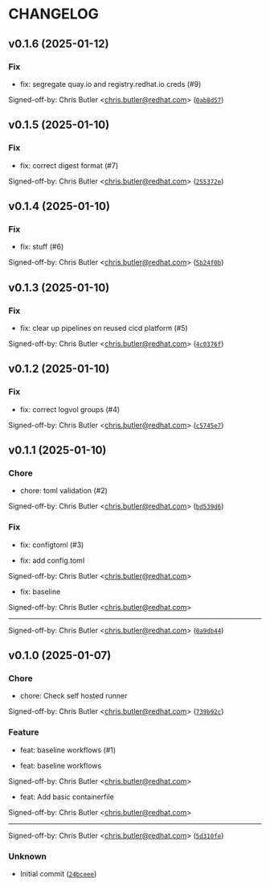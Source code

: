# CHANGELOG

## v0.1.6 (2025-01-12)

### Fix

* fix: segregate quay.io and registry.redhat.io creds (#9)

Signed-off-by: Chris Butler &lt;chris.butler@redhat.com&gt; ([`0ab8d57`](https://github.com/butler54/bootc-homelab-rhel/commit/0ab8d57e2f091f7d02776c0da496ac6b8edcaa41))

## v0.1.5 (2025-01-10)

### Fix

* fix: correct digest format (#7)

Signed-off-by: Chris Butler &lt;chris.butler@redhat.com&gt; ([`255372e`](https://github.com/butler54/bootc-homelab-rhel/commit/255372e66c4dc6e9e5435458c633acd926a1baae))

## v0.1.4 (2025-01-10)

### Fix

* fix: stuff (#6)

Signed-off-by: Chris Butler &lt;chris.butler@redhat.com&gt; ([`5b24f0b`](https://github.com/butler54/bootc-homelab-rhel/commit/5b24f0b70f6b98d5eedb569c95103d5b9ef899b9))

## v0.1.3 (2025-01-10)

### Fix

* fix: clear up pipelines on reused cicd platform (#5)

Signed-off-by: Chris Butler &lt;chris.butler@redhat.com&gt; ([`4c0376f`](https://github.com/butler54/bootc-homelab-rhel/commit/4c0376f97e0a7222bbbb38474bcaedaad05de12d))

## v0.1.2 (2025-01-10)

### Fix

* fix: correct logvol groups (#4)

Signed-off-by: Chris Butler &lt;chris.butler@redhat.com&gt; ([`c5745e7`](https://github.com/butler54/bootc-homelab-rhel/commit/c5745e72a82ac213247045fc1f9dfc17ed1547d2))

## v0.1.1 (2025-01-10)

### Chore

* chore: toml validation (#2)

Signed-off-by: Chris Butler &lt;chris.butler@redhat.com&gt; ([`bd539d6`](https://github.com/butler54/bootc-homelab-rhel/commit/bd539d6e99fdba08707b98a1d880452ea24ea54a))

### Fix

* fix: configtoml (#3)

* fix: add config.toml

Signed-off-by: Chris Butler &lt;chris.butler@redhat.com&gt;

* fix: baseline

Signed-off-by: Chris Butler &lt;chris.butler@redhat.com&gt;

---------

Signed-off-by: Chris Butler &lt;chris.butler@redhat.com&gt; ([`0a9db44`](https://github.com/butler54/bootc-homelab-rhel/commit/0a9db44e62ae87986a67bf25d9b2195bc46fbcae))

## v0.1.0 (2025-01-07)

### Chore

* chore: Check self hosted runner

Signed-off-by: Chris Butler &lt;chris.butler@redhat.com&gt; ([`739b92c`](https://github.com/butler54/bootc-homelab-rhel/commit/739b92c9cef83d261f7c517be7f598d70efc7d2e))

### Feature

* feat: baseline workflows (#1)

* feat: baseline workflows

Signed-off-by: Chris Butler &lt;chris.butler@redhat.com&gt;

* feat: Add basic containerfile

Signed-off-by: Chris Butler &lt;chris.butler@redhat.com&gt;

---------

Signed-off-by: Chris Butler &lt;chris.butler@redhat.com&gt; ([`5d310fe`](https://github.com/butler54/bootc-homelab-rhel/commit/5d310fed5e32f1706599e76f8f6182d367a35871))

### Unknown

* Initial commit ([`24bceee`](https://github.com/butler54/bootc-homelab-rhel/commit/24bceee495505afe6e9b0f041ce4c93cfef60e12))
